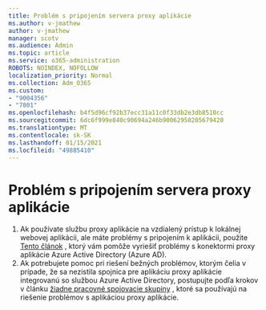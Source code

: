 ```yaml
---
title: Problém s pripojením servera proxy aplikácie
ms.author: v-jmathew
author: v-jmathew
manager: scotv
ms.audience: Admin
ms.topic: article
ms.service: o365-administration
ROBOTS: NOINDEX, NOFOLLOW
localization_priority: Normal
ms.collection: Adm_O365
ms.custom:
- "9004356"
- "7801"
ms.openlocfilehash: b4f5d96cf92b37ecc31a11c0f33db2e3db8510cc
ms.sourcegitcommit: 6dc6f999e840c90694a246b90062950205679420
ms.translationtype: MT
ms.contentlocale: sk-SK
ms.lasthandoff: 01/15/2021
ms.locfileid: "49885410"
---
```

# <a name="app-proxy-connection-issue"></a>Problém s pripojením servera proxy aplikácie

1. Ak používate službu proxy aplikácie na vzdialený prístup k lokálnej webovej aplikácii, ale máte problémy s pripojením k aplikácii, použite [Tento článok](https://docs.microsoft.com/azure/active-directory/manage-apps/application-proxy-debug-connectors) , ktorý vám pomôže vyriešiť problémy s konektormi proxy aplikácie Azure Active Directory (Azure AD).
2. Ak potrebujete pomoc pri riešení bežných problémov, ktorým čelia v prípade, že sa nezistila spojnica pre aplikáciu proxy aplikácie integrovanú so službou Azure Active Directory, postupujte podľa krokov v článku [žiadne pracovné spojovacie skupiny](https://docs.microsoft.com/azure/active-directory/application-proxy-connectivity-no-working-connector) , ktoré sa používajú na riešenie problémov s aplikáciou proxy aplikácie.
